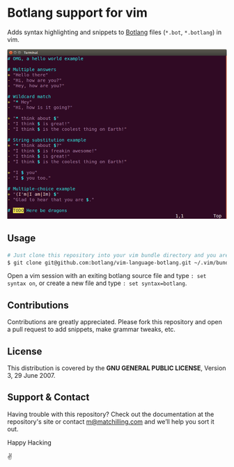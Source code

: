 # Botlang support for vim

Adds syntax highlighting and snippets to [Botlang](https://botlang.org) files (`*.bot`, `*.botlang`) in vim.

![screenshot: syntax highlighting botlang](./example.png)

## Usage

```sh
# Just clone this repository into your vim bundle directory and you are ready to go!
$ git clone git@github.com:botlang/vim-language-botlang.git ~/.vim/bundle/vim-language-botlang
```

Open a vim session with an exiting botlang source file and type `: set syntax on`, or create a new file and type `: set syntax=botlang`.

## Contributions

Contributions are greatly appreciated. Please fork this repository and open a pull request to add snippets, make grammar tweaks, etc.

## License

This distribution is covered by the **GNU GENERAL PUBLIC LICENSE**, Version 3, 29 June 2007.

## Support & Contact

Having trouble with this repository? Check out the documentation at the repository's site or contact m@matchilling.com and we’ll help you sort it out.

Happy Hacking

:v:
